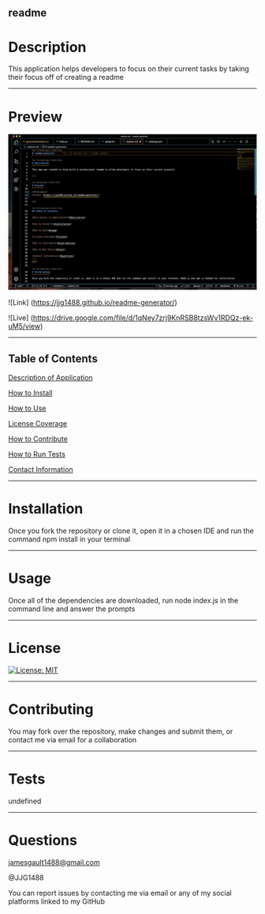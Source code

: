 ## readme

# Description

This application helps developers to focus on their current tasks by taking their focus off of creating a readme

---

# Preview

![Preview](./readme-generator.jpg)

![Link] (https://jjg1488.github.io/readme-generator/)

![Live] (https://drive.google.com/file/d/1qNey7zrj9KnRSB8tzsWv1RDQz-ek-uM5/view)

---

## Table of Contents

[Description of Application](#description)

[How to Install](#installation)

[How to Use](#usage)

[License Coverage](#license)

[How to Contribute](#contributing)

[How to Run Tests](#tests)

[Contact Information](#questions)
    
---

# Installation

Once you fork the repository or clone it, open it in a chosen IDE and run the command npm install in your terminal

---

 # Usage

Once all of the dependencies are downloaded, run node index.js in the command line and answer the prompts

---

# License

[![License: MIT](https://img.shields.io/badge/License-MIT-yellow.svg)](https://opensource.org/licenses/MIT)

---

# Contributing

You may fork over the repository, make changes and submit them, or contact me via email for a collaboration

---

# Tests

undefined

---

# Questions

jamesgault1488@gmail.com

@JJG1488

You can report issues by contacting me via email or any of my social platforms linked to my GitHub

